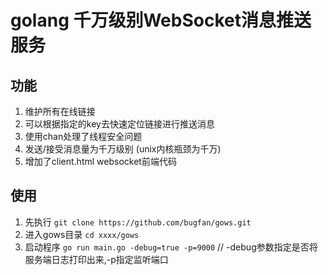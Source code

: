 # golang 千万级别WebSocket消息推送服务

## 功能
1. 维护所有在线链接
2. 可以根据指定的key去快速定位链接进行推送消息
3. 使用chan处理了线程安全问题
4. 发送/接受消息量为千万级别 (unix内核瓶颈为千万) 
5. 增加了client.html websocket前端代码

## 使用
1. 先执行 `git clone https://github.com/bugfan/gows.git`
2. 进入gows目录 `cd xxxx/gows`
3. 启动程序 `go run main.go -debug=true -p=9000` // -debug参数指定是否将服务端日志打印出来,-p指定监听端口

